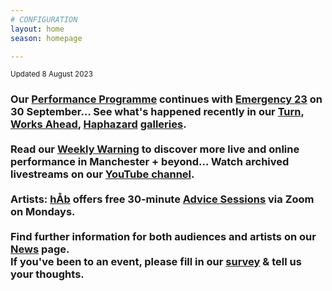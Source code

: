 ```yaml
---
# CONFIGURATION
layout: home
season: homepage

---
```

<small>Updated 8 August 2023</small>        
### Our [Performance Programme](/current/2023) continues with [Emergency 23](/current/2023-emergency) on 30 September… See what's happened recently in our [Turn](/galleries/2023-turn), [Works Ahead](/galleries/2023-worksahead), [Haphazard](/galleries/2023-haphazard) [galleries](/galleries).<br><br>Read our <a href="https://wordofwarning.posthaven.com" target="_blank">Weekly Warning</a> to discover more live and online performance in Manchester + beyond… Watch archived livestreams on our <a href="https://youtube.com/@warnmcr" target="_blank">YouTube channel</a>.<br><br>Artists: [hÅb](/hab) offers free 30-minute [Advice Sessions](/hab/advice) via Zoom on Mondays.<br><br>Find further information for both audiences and artists on our [News](/news) page.<br>If you've been to an event, please fill in our <a href="https://illuminate-data.org.uk/survey/mlklqx" target="_blank">survey</a> & tell us your thoughts.
